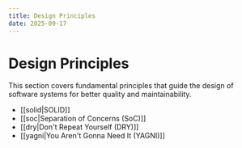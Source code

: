```yaml
---
title: Design Principles
date: 2025-09-17
---
```


# Design Principles

This section covers fundamental principles that guide the design of software systems for better quality and maintainability.

- [[solid|SOLID]]
- [[soc|Separation of Concerns (SoC)]]
- [[dry|Don't Repeat Yourself (DRY)]]
- [[yagni|You Aren't Gonna Need It (YAGNI)]]